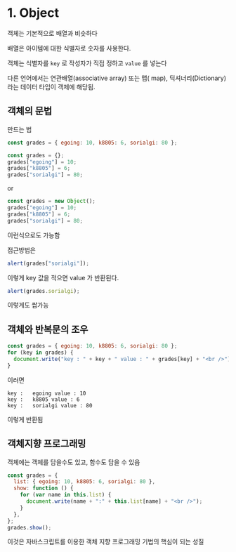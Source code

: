 # 1. Object

객체는 기본적으로 배열과 비슷하다

배열은 아이템에 대한 식별자로 숫자를 사용한다.

객체는 식별자를 `key` 로 작성자가 직접 정하고 `value` 를 넣는다

다른 언어에서는 연관배열(associative array) 또는 맵( map), 딕셔너리(Dictionary)라는 데이터 타입이 객체에 해당됨.

## 객체의 문법

만드는 법

```js
const grades = { egoing: 10, k8805: 6, sorialgi: 80 };
```

```js
const grades = {};
grades["egoing"] = 10;
grades["k8805"] = 6;
grades["sorialgi"] = 80;
```

or

```js
const grades = new Object();
grades["egoing"] = 10;
grades["k8805"] = 6;
grades["sorialgi"] = 80;
```

이런식으로도 가능함

접근방법은

```js
alert(grades["sorialgi"]);
```

이렇게 key 값을 적으면 value 가 반환된다.

```js
alert(grades.sorialgi);
```

이렇게도 쌉가능

## 객체와 반복문의 조우

```js
const grades = { egoing: 10, k8805: 6, sorialgi: 80 };
for (key in grades) {
  document.write("key : " + key + " value : " + grades[key] + "<br />");
}
```

이러면

```
key :   egoing value : 10
key :   k8805 value : 6
key :   sorialgi value : 80
```

이렇게 반환됨

## 객체지향 프로그래밍

객체에는 객체를 담을수도 있고, 함수도 담을 수 있음

```js
const grades = {
  list: { egoing: 10, k8805: 6, sorialgi: 80 },
  show: function () {
    for (var name in this.list) {
      document.write(name + ":" + this.list[name] + "<br />");
    }
  },
};
grades.show();
```

이것은 자바스크립트를 이용한 객체 지향 프로그래밍 기법의 핵심이 되는 성질
